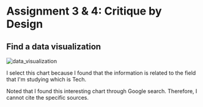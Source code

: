 # Assignment 3 & 4: Critique by Design

## Find a data visualization

![data_visualization](https://user-images.githubusercontent.com/33304924/99202269-7b1f2a00-277c-11eb-90ad-a25a92434aa9.jpg)

I select this chart because I found that the information is related to the field that I'm studying which is Tech.




Noted that I found this interesting chart through Google search. Therefore, I cannot cite the specific sources.

<div class="flourish-embed flourish-chart" data-src="visualisation/4360637"><script src="https://public.flourish.studio/resources/embed.js"></script></div>

